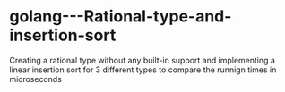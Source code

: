 # golang---Rational-type-and-insertion-sort

Creating a rational type without any built-in support and implementing a linear insertion sort for 3 different types to compare the runnign times in microseconds
